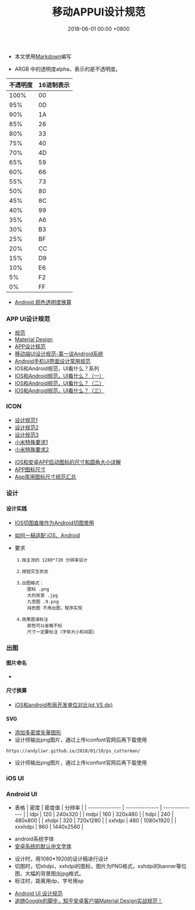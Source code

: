 ﻿---
layout: post
title:  "移动APPUI设计规范"
date:   2018-06-01 00:00 +0800
categories: jekyll update
---

- 本文使用[Markdown](http://wowubuntu.com/markdown/)编写

* ARGB 中的透明度alpha，表示的是不透明度。

| 不透明度 | 16进制表示 |
| -------------- | -------------- |
| 100% | 00 |
| 95% | 0D |
| 90% | 1A |
| 85% | 26 |
| 80% | 33 |
| 75% | 40 |
| 70% | 4D |
| 65% | 59 |
| 60% | 66 |
| 55% | 73 |
| 50% | 80 |
| 45% | 8C |
| 40% | 99 |
| 35% | A6 |
| 30% | B3 |
| 25% | BF |
| 20% | CC |
| 15% | D9 |
| 10% | E6 |
| 5% | F2 |
| 0% | FF |

- [Android 颜色透明度换算](http://www.snowdream.tech/2016/03/11/android-color-argb-alpha-convert/)

### APP UI设计规范
- [规范](http://www.zcool.com.cn/work/ZMTI0MTc3NDg=.html)
- [Material Design](http://design.1sters.com/material_design/material-design/introduction.html)
- [APP设计规范](http://www.jianshu.com/p/a2a4c18c1900)
- [移动端UI设计规范-第一谈Android系统](http://www.zcool.com.cn/work/ZMTkxOTM3NzY=.html)
- [Android手机UI界面设计常用规范](http://www.zcool.com.cn/work/ZMTI0MTc3NDg=.html)
- IOS和Android规范，UI看什么？系列
- [IOS和Android规范，UI看什么？（一）](http://old.zcool.com.cn/article/ZNDk2NTQw.html)
- [IOS和Android规范，UI看什么？（二）](http://old.zcool.com.cn/article/ZNDk4NDQ4.html)
- [IOS和Android规范，UI看什么？（三）](http://old.zcool.com.cn/article/ZNDk5Mjcy.html)

### ICON
* [设计规范1](https://developer.android.com/guide/practices/ui_guidelines/icon_design)
* [设计规范2](https://material.io/design/iconography/product-icons.html#)
* [设计规范3](https://www.jianshu.com/p/7a238062129a)
* [小米特殊要求1](https://dev.mi.com/console/doc/detail?pId=1162)
* [小米特殊要求2](https://dev.mi.com/doc/p=204/index.html)
- [iOS和安卓APP启动图标的尺寸和圆角大小详解](https://www.25xt.com/iconweb/11704.htm)
- [APP图标尺寸](https://www.jianshu.com/p/d6be2dc801e9)
- [App常用图标尺寸规范汇总](https://likfe.com/2016/07/26/android-size-set/)

### 设计

#### 设计实践
- [IOS切图直接作为Android切图使用](https://blog.csdn.net/ecjtuhq/article/details/52204599)
- [如何一稿适配 iOS、Android](https://zhuanlan.zhihu.com/p/22084291)

- 要求
```
	1.按主流的 1280*720 分辨率设计

	2.按钮交互状态

	3.出图格式：
		图标 .png
		大的背景 .jpg
		九宫图	.9.png
		纯色图	不用出图，程序实现

	4.效果图请标注
		颜色可以省略不标
		尺寸一定要标注（字体大小和间距）
```

### 出图

#### 图片命名
* 

#### 尺寸换算
- [iOS和android布局开发单位对比(pt VS dp)](https://juejin.im/entry/5a37bd866fb9a04509099d25)

#### SVG
- [添加多密度矢量图形](https://developer.android.com/studio/write/vector-asset-studio?hl=zh-cn)
- 设计师输出png图片，通过上传iconfont官网后再下载使用
```
https://andyliwr.github.io/2018/01/10/ps_cutterman/
```
- 设计师输出png图片，通过上传iconfont官网后再下载使用

### iOS UI

### Android UI
* 表格
| 密度 | 密度值 | 分辨率 |
| -------------- | -------------- | -------------- |
| ldpi | 120 | 240x320 |
| mdpi | 160 | 320x480 |
| hdpi | 240 | 480x800 |
| xhdpi | 320 | 720x1280 |
| xxhdpi | 480 | 1080x1920 |
| xxxhdpi | 960 | 1440x2560 |

- android系统字体
- [安卓系统的默认中文字体](https://www.zhihu.com/question/23487706)

* 设计时，用1080*1920的设计稿进行设计
* 切图时，切xhdpi，xxhdpi的图标，图片为PNG格式，xxhdpi的banner等位图，大幅的背景图出jpg格式。
* 标注时，距离用dp，字号用sp

- [Android UI 设计规范](https://www.jianshu.com/p/b38e81be51ca)
- [追随Google的脚步，知乎安卓客户端Material Design实战规范！](http://www.tuyiyi.com/v/40056.html)

